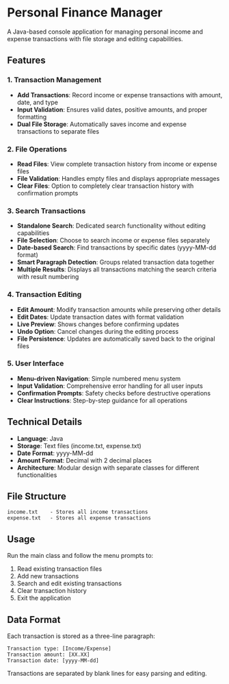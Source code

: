 # Personal Finance Manager

A Java-based console application for managing personal income and expense transactions with file storage and editing capabilities.

## Features

### 1. Transaction Management
- **Add Transactions**: Record income or expense transactions with amount, date, and type
- **Input Validation**: Ensures valid dates, positive amounts, and proper formatting
- **Dual File Storage**: Automatically saves income and expense transactions to separate files

### 2. File Operations
- **Read Files**: View complete transaction history from income or expense files
- **File Validation**: Handles empty files and displays appropriate messages
- **Clear Files**: Option to completely clear transaction history with confirmation prompts

### 3. Search Transactions
- **Standalone Search**: Dedicated search functionality without editing capabilities
- **File Selection**: Choose to search income or expense files separately
- **Date-based Search**: Find transactions by specific dates (yyyy-MM-dd format)
- **Smart Paragraph Detection**: Groups related transaction data together
- **Multiple Results**: Displays all transactions matching the search criteria with result numbering

### 4. Transaction Editing
- **Edit Amount**: Modify transaction amounts while preserving other details
- **Edit Dates**: Update transaction dates with format validation
- **Live Preview**: Shows changes before confirming updates
- **Undo Option**: Cancel changes during the editing process
- **File Persistence**: Updates are automatically saved back to the original files

### 5. User Interface
- **Menu-driven Navigation**: Simple numbered menu system
- **Input Validation**: Comprehensive error handling for all user inputs
- **Confirmation Prompts**: Safety checks before destructive operations
- **Clear Instructions**: Step-by-step guidance for all operations

## Technical Details

- **Language**: Java
- **Storage**: Text files (income.txt, expense.txt)
- **Date Format**: yyyy-MM-dd
- **Amount Format**: Decimal with 2 decimal places
- **Architecture**: Modular design with separate classes for different functionalities

## File Structure
```
income.txt    - Stores all income transactions
expense.txt   - Stores all expense transactions
```

## Usage
Run the main class and follow the menu prompts to:
1. Read existing transaction files
2. Add new transactions
3. Search and edit existing transactions
4. Clear transaction history
5. Exit the application

## Data Format
Each transaction is stored as a three-line paragraph:
```
Transaction type: [Income/Expense]
Transaction amount: [XX.XX]
Transaction date: [yyyy-MM-dd]
```

Transactions are separated by blank lines for easy parsing and editing.
